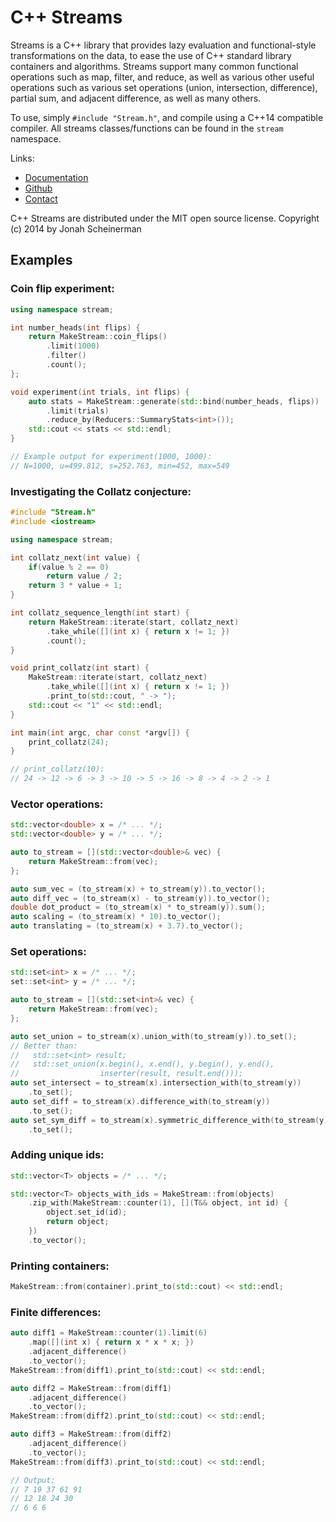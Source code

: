# C++ Streams

Streams is a C++ library that provides lazy evaluation and functional-style transformations on the data, to ease the use of C++ standard library containers and algorithms. Streams support many common functional operations such as map, filter, and reduce, as well as various other useful operations such as various set operations (union, intersection, difference), partial sum, and adjacent difference, as well as many others.

To use, simply `#include "Stream.h"`, and compile using a C++14 compatible compiler. All streams classes/functions can be found in the `stream` namespace.

Links:

* [Documentation](http://jscheiny.github.io/Streams)
* [Github](http://github.com/jscheiny/Streams)
* [Contact](http://scheinerman.net/jonah)

C++ Streams are distributed under the MIT open source license.
Copyright (c) 2014 by Jonah Scheinerman

## Examples

### Coin flip experiment:

```cpp
using namespace stream;

int number_heads(int flips) {
    return MakeStream::coin_flips()
        .limit(1000)
        .filter()
        .count();
};

void experiment(int trials, int flips) {
    auto stats = MakeStream::generate(std::bind(number_heads, flips))
        .limit(trials)
        .reduce_by(Reducers::SummaryStats<int>());
    std::cout << stats << std::endl;
}

// Example output for experiment(1000, 1000):
// N=1000, u=499.812, s=252.763, min=452, max=549
```

### Investigating the Collatz conjecture:

```cpp
#include "Stream.h"
#include <iostream>

using namespace stream;

int collatz_next(int value) {
    if(value % 2 == 0)
        return value / 2;
    return 3 * value + 1;
}

int collatz_sequence_length(int start) {
    return MakeStream::iterate(start, collatz_next)
        .take_while([](int x) { return x != 1; })
        .count();
}

void print_collatz(int start) {
    MakeStream::iterate(start, collatz_next)
        .take_while([](int x) { return x != 1; })
        .print_to(std::cout, " -> ");
    std::cout << "1" << std::endl;
}

int main(int argc, char const *argv[]) {
    print_collatz(24);
}

// print_collatz(10):
// 24 -> 12 -> 6 -> 3 -> 10 -> 5 -> 16 -> 8 -> 4 -> 2 -> 1
```

### Vector operations:

```cpp
std::vector<double> x = /* ... */;
std::vector<double> y = /* ... */;

auto to_stream = [](std::vector<double>& vec) {
    return MakeStream::from(vec);
};

auto sum_vec = (to_stream(x) + to_stream(y)).to_vector();
auto diff_vec = (to_stream(x) - to_stream(y)).to_vector();
double dot_product = (to_stream(x) * to_stream(y)).sum();
auto scaling = (to_stream(x) * 10).to_vector();
auto translating = (to_stream(x) + 3.7).to_vector();
```

### Set operations:

```cpp
std::set<int> x = /* ... */;
set::set<int> y = /* ... */;

auto to_stream = [](std::set<int>& vec) {
    return MakeStream::from(vec);
};

auto set_union = to_stream(x).union_with(to_stream(y)).to_set();
// Better than:
//   std::set<int> result;
//   std::set_union(x.begin(), x.end(), y.begin(), y.end(),
//                  inserter(result, result.end()));
auto set_intersect = to_stream(x).intersection_with(to_stream(y))
    .to_set();
auto set_diff = to_stream(x).difference_with(to_stream(y))
    .to_set();
auto set_sym_diff = to_stream(x).symmetric_difference_with(to_stream(y))
    .to_set();
```

### Adding unique ids:

```cpp
std::vector<T> objects = /* ... */;

std::vector<T> objects_with_ids = MakeStream::from(objects)
    .zip_with(MakeStream::counter(1), [](T&& object, int id) {
        object.set_id(id);
        return object;
    })
    .to_vector();
```

### Printing containers:

```cpp
MakeStream::from(container).print_to(std::cout) << std::endl;
```

### Finite differences:

```cpp
auto diff1 = MakeStream::counter(1).limit(6)
    .map([](int x) { return x * x * x; })
    .adjacent_difference()
    .to_vector();
MakeStream::from(diff1).print_to(std::cout) << std::endl;

auto diff2 = MakeStream::from(diff1)
    .adjacent_difference()
    .to_vector();
MakeStream::from(diff2).print_to(std::cout) << std::endl;

auto diff3 = MakeStream::from(diff2)
    .adjacent_difference()
    .to_vector();
MakeStream::from(diff3).print_to(std::cout) << std::endl;

// Output:
// 7 19 37 61 91
// 12 18 24 30
// 6 6 6
```